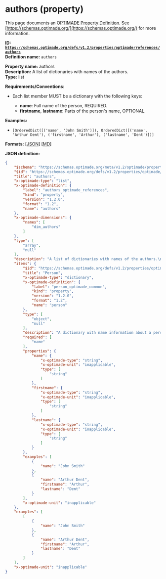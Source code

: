 # authors (property)

This page documents an [OPTIMADE](https://www.optimade.org/) [Property Definition](https://schemas.optimade.org/#definitions). See [https://schemas.optimade.org/](https://schemas.optimade.org/) for more information.

**ID: [`https://schemas.optimade.org/defs/v1.2/properties/optimade/references/authors`](https://schemas.optimade.org/defs/v1.2/properties/optimade/references/authors.md)**  
**Definition name:** `authors`

**Property name:** authors  
**Description:** A list of dictionaries with names of the authors.  
**Type:** list  

**Requirements/Conventions**:

- Each list member MUST be a dictionary with the following keys:

  - **name**: Full name of the person, REQUIRED.
  - **firstname**, **lastname**: Parts of the person's name, OPTIONAL.

**Examples:**

- `[OrderedDict([('name', 'John Smith')]), OrderedDict([('name', 'Arthur Dent'), ('firstname', 'Arthur'), ('lastname', 'Dent')])]`

**Formats:** [[JSON](authors.json)] [[MD](authors.md)]

**JSON definition:**

``` json
{
    "$schema": "https://schemas.optimade.org/meta/v1.2/optimade/property_definition.md",
    "$id": "https://schemas.optimade.org/defs/v1.2/properties/optimade/references/authors",
    "title": "authors",
    "x-optimade-type": "list",
    "x-optimade-definition": {
        "label": "authors_optimade_references",
        "kind": "property",
        "version": "1.2.0",
        "format": "1.2",
        "name": "authors"
    },
    "x-optimade-dimensions": {
        "names": [
            "dim_authors"
        ]
    },
    "type": [
        "array",
        "null"
    ],
    "description": "A list of dictionaries with names of the authors.\n\n**Requirements/Conventions**:\n\n- Each list member MUST be a dictionary with the following keys:\n\n  - **name**: Full name of the person, REQUIRED.\n  - **firstname**, **lastname**: Parts of the person's name, OPTIONAL.",
    "items": {
        "$id": "https://schemas.optimade.org/defs/v1.2/properties/optimade/common/person",
        "title": "Person",
        "x-optimade-type": "dictionary",
        "x-optimade-definition": {
            "label": "person_optimade_common",
            "kind": "property",
            "version": "1.2.0",
            "format": "1.2",
            "name": "person"
        },
        "type": [
            "object",
            "null"
        ],
        "description": "A dictionary with name information about a person.\n\n**Requirements/Conventions**:\n\n- The dictionary MUST adhere to the following format:\n\n  - **name**: Full name of the person, REQUIRED.\n  - **firstname**, **lastname**: Parts of the person's name, OPTIONAL.",
        "required": [
            "name"
        ],
        "properties": {
            "name": {
                "x-optimade-type": "string",
                "x-optimade-unit": "inapplicable",
                "type": [
                    "string"
                ]
            },
            "firstname": {
                "x-optimade-type": "string",
                "x-optimade-unit": "inapplicable",
                "type": [
                    "string"
                ]
            },
            "lastname": {
                "x-optimade-type": "string",
                "x-optimade-unit": "inapplicable",
                "type": [
                    "string"
                ]
            }
        },
        "examples": [
            {
                "name": "John Smith"
            },
            {
                "name": "Arthur Dent",
                "firstname": "Arthur",
                "lastname": "Dent"
            }
        ],
        "x-optimade-unit": "inapplicable"
    },
    "examples": [
        [
            {
                "name": "John Smith"
            },
            {
                "name": "Arthur Dent",
                "firstname": "Arthur",
                "lastname": "Dent"
            }
        ]
    ],
    "x-optimade-unit": "inapplicable"
}
```